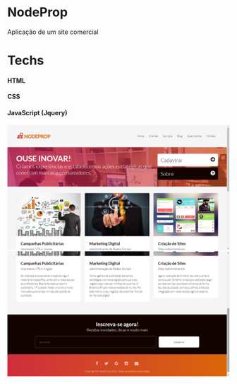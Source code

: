 # NodeProp
Aplicação de um site comercial 

# Techs
<h4> HTML </h4>
<h4> CSS </h4>
<h4> JavaScript (Jquery) </h4>
<img src="img/site1.png"/>
<img src="img/site2.png"/>
